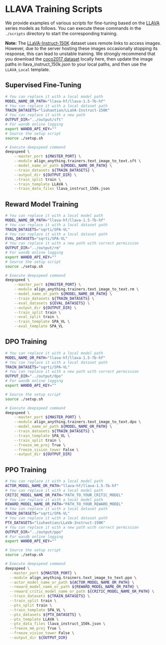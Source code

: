 # LLAVA Training Scripts

We provide examples of various scripts for fine-tuning based on the [LLAVA](https://huggingface.co/llava-hf) series models as follows. You can execute these commands in the `./scripts` directory to start the corresponding training.

**Note:** The [LLaVA-Instruct-150K](https://huggingface.co/datasets/liuhaotian/LLaVA-Instruct-150K) dataset uses remote links to access images. However, due to the server hosting these images occasionally stopping its response, this can lead to unstable training. We strongly recommend that you download the [coco2017 dataset](http://images.cocodataset.org/zips/train2017.zip) locally here, then update the image paths in llava_instruct_150k.json to your local paths, and then use the `LLAVA_Local` template.

## Supervised Fine-Tuning

```bash
# You can replace it with a local model path
MODEL_NAME_OR_PATH="llava-hf/llava-1.5-7b-hf"
# You can replace it with a local dataset path
TRAIN_DATASETS="liuhaotian/LLaVA-Instruct-150K"
# You can replace it with a new path
OUTPUT_DIR="../output/sft"
# For wandb online logging
export WANDB_API_KEY=""
# Source the setup script
source ./setup.sh

# Execute deepspeed command
deepspeed \
	--master_port ${MASTER_PORT} \
	--module align_anything.trainers.text_image_to_text.sft \
	--model_name_or_path ${MODEL_NAME_OR_PATH} \
	--train_datasets ${TRAIN_DATASETS} \
	--output_dir ${OUTPUT_DIR} \
  	--train_split train \
	--train_template LLAVA \
	--train_data_files llava_instruct_150k.json
```

## Reward Model Training

```bash
# You can replace it with a local model path
MODEL_NAME_OR_PATH="llava-hf/llava-1.5-7b-hf"
# You can replace it with a local dataset path
TRAIN_DATASETS="sqrti/SPA-VL"
# You can replace it with a local dataset path
EVAL_DATASETS="sqrti/SPA-VL"
# You can replace it with a new path with correct permission
OUTPUT_DIR="../output/rm"
# For wandb online logging
export WANDB_API_KEY=""
# Source the setup script
source ./setup.sh

# Execute deepspeed command
deepspeed \
	--master_port ${MASTER_PORT} \
	--module align_anything.trainers.text_image_to_text.rm \
	--model_name_or_path ${MODEL_NAME_OR_PATH} \
	--train_datasets ${TRAIN_DATASETS} \
	--eval_datasets ${EVAL_DATASETS} \
	--output_dir ${OUTPUT_DIR} \
  	--train_split train \
	--eval_split train \
	--train_template SPA_VL \
	--eval_template SPA_VL
```

## DPO Training

```bash
# You can replace it with a local model path
MODEL_NAME_OR_PATH="llava-hf/llava-1.5-7b-hf"
# You can replace it with a local dataset path
TRAIN_DATASETS="sqrti/SPA-VL"
# You can replace it with a new path with correct permission
OUTPUT_DIR="../output/dpo"
# For wandb online logging
export WANDB_API_KEY=""

# Source the setup script
source ./setup.sh

# Execute deepspeed command
deepspeed \
	--master_port ${MASTER_PORT} \
	--module align_anything.trainers.text_image_to_text.dpo \
	--model_name_or_path ${MODEL_NAME_OR_PATH} \
	--train_datasets ${TRAIN_DATASETS} \
	--train_template SPA_VL \
	--train_split train \
	--freeze_mm_proj True \
	--freeze_vision_tower False \
	--output_dir ${OUTPUT_DIR}
```

## PPO Training

```bash
# You can replace it with a local model path
ACTOR_MODEL_NAME_OR_PATH="llava-hf/llava-1.5-7b-hf"
# You can replace it with a local model path
CRITIC_MODEL_NAME_OR_PATH="PATH_TO_YOUR_CRITIC_MODEL"
# You can replace it with a local model path
REWARD_MODEL_NAME_OR_PATH="PATH_TO_YOUR_REWARD_MODEL"
# You can replace it with a local dataset path
TRAIN_DATASETS="sqrti/SPA-VL"
# You can replace it with a local dataset path
PTX_DATASETS="liuhaotian/LLaVA-Instruct-150K"
# You can replace it with a new path with correct permission
OUTPUT_DIR="../output/ppo"
# For wandb online logging
export WANDB_API_KEY=""

# Source the setup script
source ./setup.sh

# Execute deepspeed command
deepspeed \
  --master_port ${MASTER_PORT} \
  --module align_anything.trainers.text_image_to_text.ppo \
  --actor_model_name_or_path ${ACTOR_MODEL_NAME_OR_PATH} \
  --reward_model_name_or_path ${REWARD_MODEL_NAME_OR_PATH} \
  --reward_critic_model_name_or_path ${CRITIC_MODEL_NAME_OR_PATH} \
  --train_datasets ${TRAIN_DATASETS} \
  --train_split train \
  --ptx_split train \
  --train_template SPA_VL \
  --ptx_datasets ${PTX_DATASETS} \
  --ptx_template LLAVA \
  --ptx_data_files llava_instruct_150k.json \
  --freeze_mm_proj True \
  --freeze_vision_tower False \
  --output_dir ${OUTPUT_DIR}
```

